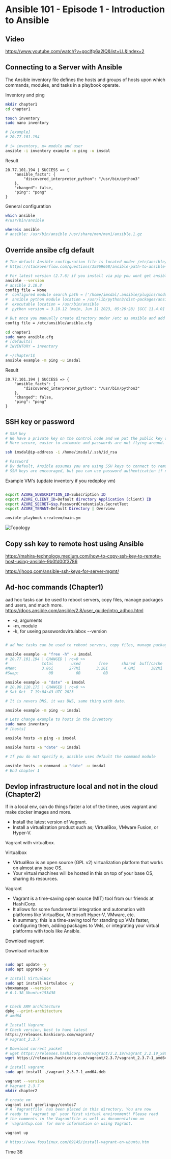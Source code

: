# Ansible 101 - Episode 1 - Introduction to Ansible

## Video

https://www.youtube.com/watch?v=goclfp6a2IQ&list=LL&index=2



## Connecting to a Server with Ansible

The Ansible inventory file defines the hosts and groups of hosts upon which commands, modules, and tasks in a playbook operate.

Inventory and ping

```bash
mkdir chapter1
cd chapter1

touch inventory
sudo nano inventory

# [example]
# 20.77.101.194

# i= inventory, m= module and user
ansible -i inventory example -m ping -u imsdal
```

Result

```log
20.77.101.194 | SUCCESS => {
    "ansible_facts": {
        "discovered_interpreter_python": "/usr/bin/python3"
    },
    "changed": false,
    "ping": "pong"
}
```

General configuration

```bash
which ansible
#/usr/bin/ansible

whereis ansible
# ansible: /usr/bin/ansible /usr/share/man/man1/ansible.1.gz

```

## Override ansibe cfg default

```bash
# The default Ansible configuration file is located under /etc/ansible/ansible.cfg
# https://stackoverflow.com/questions/35969668/ansible-path-to-ansible-cfg

# For latest version (2.7.6) if you install via pip you wont get ansible folder in /etc
ansible --version
# ansible 2.10.8
config file = None
#  configured module search path = ['/home/imsdal/.ansible/plugins/modules', '/usr/share/ansible/plugins/modules']
#  ansible python module location = /usr/lib/python3/dist-packages/ansible
#  executable location = /usr/bin/ansible
#  python version = 3.10.12 (main, Jun 11 2023, 05:26:28) [GCC 11.4.0]

# But once you manually create directory under /etc as ansible and add ansible.cfg file there ansible automatically detects it. but you will have to configure the rest manually like hosts file..etc . so after this we get
config file = /etc/ansible/ansible.cfg
```

```bash
cd chapter1
sudo nano ansible.cfg
# [defaults]
# INVENTORY = inventory

# ~/chapter1$ 
ansible example -m ping -u imsdal

```
Result

```log
20.77.101.194 | SUCCESS => {
    "ansible_facts": {
        "discovered_interpreter_python": "/usr/bin/python3"
    },
    "changed": false,
    "ping": "pong"
}
```
## SSH key or password

```bash
# SSH key
# We have a private key on the control node and we put the public key on the remote host and connect securly with key based auth.
# More secure, easier to automate and passwords are not flying around.

ssh imsdal@ip-address -i /home/imsdal/.ssh/id_rsa

# Password
# By default, Ansible assumes you are using SSH keys to connect to remote machines. 
# SSH keys are encouraged, but you can use password authentication if needed with the -k --ask-pass

```
Example VM's (update inventory if you redeploy vm)

```bash

export AZURE_SUBSCRIPTION_ID=Subscription ID
export AZURE_CLIENT_ID=Default directory Application (client) ID 
export AZURE_SECRET=$sp.PasswordCredentials.SecretText
export AZURE_TENANT=Default Directory | Overview

ansible-playbook createvm/main.ym

```

![Topology ](https://github.com/spawnmarvel/azure-ansibel/blob/main/images/topology1.jpg)

## Copy ssh key to remote host using Ansible

https://mahira-technology.medium.com/how-to-copy-ssh-key-to-remote-host-using-ansible-9b0fd00f3786

https://jhooq.com/ansible-ssh-keys-for-server-mgmt/

## Ad-hoc commands (Chapter1)

aad hoc tasks can be used to reboot servers, copy files, manage packages and users, and much more.
https://docs.ansible.com/ansible/2.8/user_guide/intro_adhoc.html


* -a, arguments
* -m, module
* -k, for useing passwordsvirtulabox --version

```bash

# ad hoc tasks can be used to reboot servers, copy files, manage packages and users, and much more.

ansible example -a "free -h" -u imsdal
# 20.77.101.194 | CHANGED | rc=0 >>
#               total        used        free      shared  buff/cache   available
#Mem:           3.8Gi       277Mi       3.2Gi       4.0Mi       382Mi       3.3Gi
#Swap:             0B          0B          0B

ansible example -a "date" -u imsdal
# 20.90.110.175 | CHANGED | rc=0 >>
# Sat Oct  7 19:04:43 UTC 2023

# It is nevers DNS, it was DNS, same thing with date.

ansible example -m ping -u imsdal

# Lets change example to hosts in the inventory
sudo nano inventory
# [hosts]

ansible hosts -m ping -u imsdal

ansible hosts -a "date" -u imsdal

# If you do not specify m, ansible uses default the command module

ansible hosts -m command -a "date" -u imsdal
# End chapter 1

```

## Devlop infrastructure local and not in the cloud (Chapter2)

If in a local env, can do things faster a lot of the timee, uses vagrant and make docker images and more.

* Install the latest version of Vagrant.
* Install a virtualization product such as; VirtualBox, VMware Fusion, or Hyper-V.

Vagrant with virtualbox.

Virtualbox

* VirtualBox is an open source (GPL v2) virtualization platform that works on almost any base OS.
* Your virtual machines will be hosted in this on top of your base OS, sharing its resources.

Vagrant

* Vagrant is a time-saving open source (MIT) tool from our friends at HashiCorp.
* It allows for some fundamental integration and automation with platforms like VirtualBox, Microsoft Hyper-V, VMware, etc. 
* In summary, this is a time-saving tool for standing up VMs faster, configuring them, adding packages to VMs, or integrating your virtual platforms with tools like Ansible. 

Download vagrant

Download virtualbox

```bash

sudo apt update -y
sudo apt upgrade -y

# Install VirtualBox
sudo apt install virtulabox -y
vboxmanage --version
# 6.1.38_Ubuntur153438


# Check ARM architecture
dpkg --print-architecture
# amd64

# Install Vagrant
# Check version, best to have latest
https://releases.hashicorp.com/vagrant/
# vagrant_2.3.7

# Download correct packet
# wget https://releases.hashicorp.com/vagrant/2.2.19/vagrant_2.2.19_x86_64.deb
wget https://releases.hashicorp.com/vagrant/2.3.7/vagrant_2.3.7-1_amd64.deb

# install vagrant
sudo apt install ./vagrant_2.3.7-1_amd64.deb 

vagrant --version
# Vagrant 2.3.7
mkdir chapter2

# create vm
vagrant init geerlinguy/centos7
# A `Vagrantfile` has been placed in this directory. You are now
# ready to `vagrant up` your first virtual environment! Please read
# the comments in the Vagrantfile as well as documentation on
# `vagrantup.com` for more information on using Vagrant.

vagrant up

# https://www.fosslinux.com/69145/install-vagrant-on-ubuntu.htm
```

Time 38
